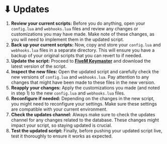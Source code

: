 # ⬇ Updates

1. **Review your current scripts:** Before you do anything, open your `config.lua` and `webhooks.lua` files and review any changes or customizations you may have made. Make note of these changes, as you will need to implement them in the updated script.
2. **Back up your current scripts:** Now, copy and store your `config.lua` and `webhooks.lua` files in a separate directory. This will ensure you have a backup of your original scripts that you can revert to if needed.
3. **Update the script:** Proceed to [**FiveM Keymaster**](https://keymaster.fivem.net/) and download the latest version of the script.
4. **Inspect the new files:** Open the updated script and carefully check the new versions of `config.lua` and `webhooks.lua`. Pay attention to any changes that might have been made to these files in the new version.
5. **Reapply your changes:** Apply the customizations you made (and noted in step 1) to the new `config.lua` and `webhooks.lua` files.
6. **Reconfigure if needed:** Depending on the changes in the new script, you might need to reconfigure your settings. Make sure these settings are compatible with your current environment.
7. **Check the updates channel:** Always make sure to check the updates channel for any changes related to the database. These changes might impact your script, so staying updated is crucial.
8. **Test the updated script:** Finally, before pushing your updated script live, test it thoroughly to ensure it works as expected.
